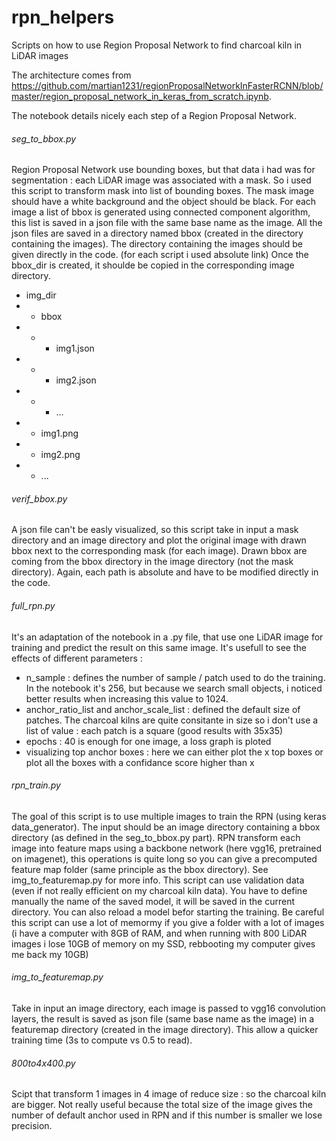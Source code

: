 # rpn_helpers
Scripts on how to use Region Proposal Network to find charcoal kiln in LiDAR images

The architecture comes from https://github.com/martian1231/regionProposalNetworkInFasterRCNN/blob/master/region_proposal_network_in_keras_from_scratch.ipynb.

The notebook details nicely each step of a Region Proposal Network.

###### seg_to_bbox.py
Region Proposal Network use bounding boxes, but that data i had was for segmentation : each LiDAR image was associated with a mask. So i used this script to transform mask into list of bounding boxes. The mask image should have a white background and the object should be black. For each image a list of bbox is generated using connected component algorithm, this list is saved in a json file with the same base name as the image. All the json files are saved in a directory named bbox (created in the directory containing the images).
The directory containing the images should be given directly in the code. (for each script i used absolute link)
Once the bbox_dir is created, it shoulde be copied in the corresponding image directory.


- img_dir
- - bbox
- - - img1.json
- - - img2.json
- - - ...
- - img1.png
- - img2.png
- - ...

###### verif_bbox.py
A json file can't be easly visualized, so this script take in input a mask directory and an image directory and plot the original image with drawn bbox next to the corresponding mask (for each image). Drawn bbox are coming from the bbox directory in the image directory (not the mask directory). Again, each path is absolute and have to be modified directly in the code.

###### full_rpn.py
It's an adaptation of the notebook in a .py file, that use one LiDAR image for training and predict the result on this same image. It's usefull to see the effects of different parameters :
- n_sample : defines the number of sample / patch used to do the training. In the notebook it's 256, but because we search small objects, i noticed better results when increasing this value to 1024.
- anchor_ratio_list and anchor_scale_list : defined the default size of patches. The charcoal kilns are quite consitante in size so i don't use a list of value : each patch is a square (good results with 35x35)
- epochs : 40 is enough for one image, a loss graph is ploted
- visualizing top anchor boxes : here we can either plot the x top boxes or plot all the boxes with a confidance score higher than x

###### rpn_train.py
The goal of this script is to use multiple images to train the RPN (using keras data_generator). The input should be an image directory containing a bbox directory (as defined in the seg_to_bbox.py part). RPN transform each image into feature maps using a backbone network (here vgg16, pretrained on imagenet), this operations is quite long so you can give a precomputed feature map folder (same principle as the bbox directory). See img_to_featuremap.py for more info. This script can use validation data (even if not really efficient on my charcoal kiln data). You have to define manually the name of the saved model, it will be saved in the current directory. You can also reload a model befor starting the training. Be careful this script can use a lot of memormy if you give a folder with a lot of images (i have a computer with 8GB of RAM, and when running with 800 LiDAR images i lose 10GB of memory on my SSD, rebbooting my computer gives me back my 10GB)

###### img_to_featuremap.py
Take in input an image directory, each image is passed to vgg16 convolution layers, the result is saved as json file (same base name as the image) in a featuremap directory (created in the image directory). This allow a quicker training time (3s to compute vs 0.5 to read).

###### 800to4x400.py
Scipt that transform 1 images in 4 image of reduce size : so the charcoal kiln are bigger. Not really useful because the total size of the image gives the number of default anchor used in RPN and if this number is smaller we lose precision.

